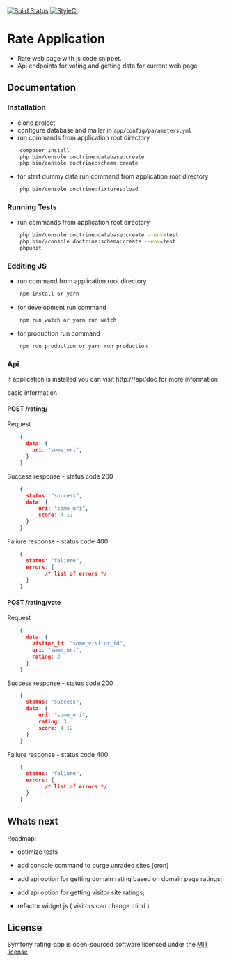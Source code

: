 [![Build Status](https://img.shields.io/travis/lkovace18/symfony-ratingapp/master.svg?style=flat-square)](https://travis-ci.org/lkovace18/symfony-ratingapp/)
[![StyleCI](https://styleci.io/repos/000/shield)](https://styleci.io/repos/000)

Rate Application
========================

* Rate web page with js code snippet. 
* Api endpoints for voting and getting data for current web page.


## Documentation

### Installation

- clone project
- configure database and mailer in `app/config/parameters.yml`
- run commands from application root directory
```bash
    composer install
    php bin/console doctrine:database:create
    php bin/console doctrine:schema:create
```

- for start dummy data run command from application root directory
```bash
    php bin/console doctrine:fixtures:load
```
 

### Running Tests

- run commands from application root directory
```bash
    php bin/console doctrine:database:create --env=test
    php bin//console doctrine:schema:create --env=test
    phpunit
```


### Edditing JS
- run command from application root directory
```bash
    npm install or yarn
```

- for development run command 
```bash
    npm run watch or yarn run watch 
```

- for production run command 
```bash
    npm run production or yarn run production 
```


### Api
if application is installed you can visit http://<your-site>/api/doc for more information

basic information

#### POST /rating/

Request
```json
    {
      data: {
        uri: "some_uri",
      }
    }
```

Success response - status code 200
```json
    {
      status: "success",
      data: {
          uri: "some_uri",
          score: 4.12  
      }
    }
```

Faliure response - status code 400
```json
    {
      status: "faliure",
      errors: {
            /* list of errors */
      }
    }
```

#### POST /rating/vote

Request
```json
    {
      data: {
        visitor_id: "some_visitor_id",
        uri: "some_uri",
        rating: 3
      }
    }
```

Success response - status code 200
```json
    {
      status: "success",
      data: {
          uri: "some_uri",
          rating: 3,
          score: 4.12  
      }
    }
```

Faliure response - status code 400
```json
    {
      status: "faliure",
      errors: {
            /* list of errors */
      }
    }
```

Whats next
--------------

Roadmap:

  * optimize tests

  * add console command to purge unraded sites (cron)

  * add api option for getting domain rating based on domain page ratings;

  * add api option for getting visitor site ratings;

  * refactor widget js ( visitors can change mind )


## License

Symfony rating-app is open-sourced software licensed under the [MIT license](http://opensource.org/licenses/MIT)
